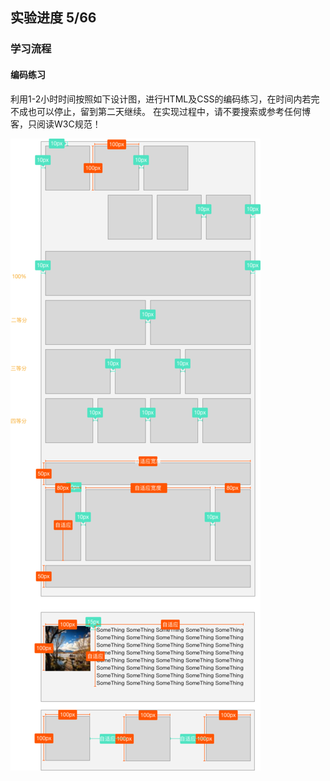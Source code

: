 ## 实验进度 5/66

### 学习流程

#### 编码练习

利用1-2小时时间按照如下设计图，进行HTML及CSS的编码练习，在时间内若完不成也可以停止，留到第二天继续。
在实现过程中，请不要搜索或参考任何博客，只阅读W3C规范！

<img src='./design/5:66.jpg'>
